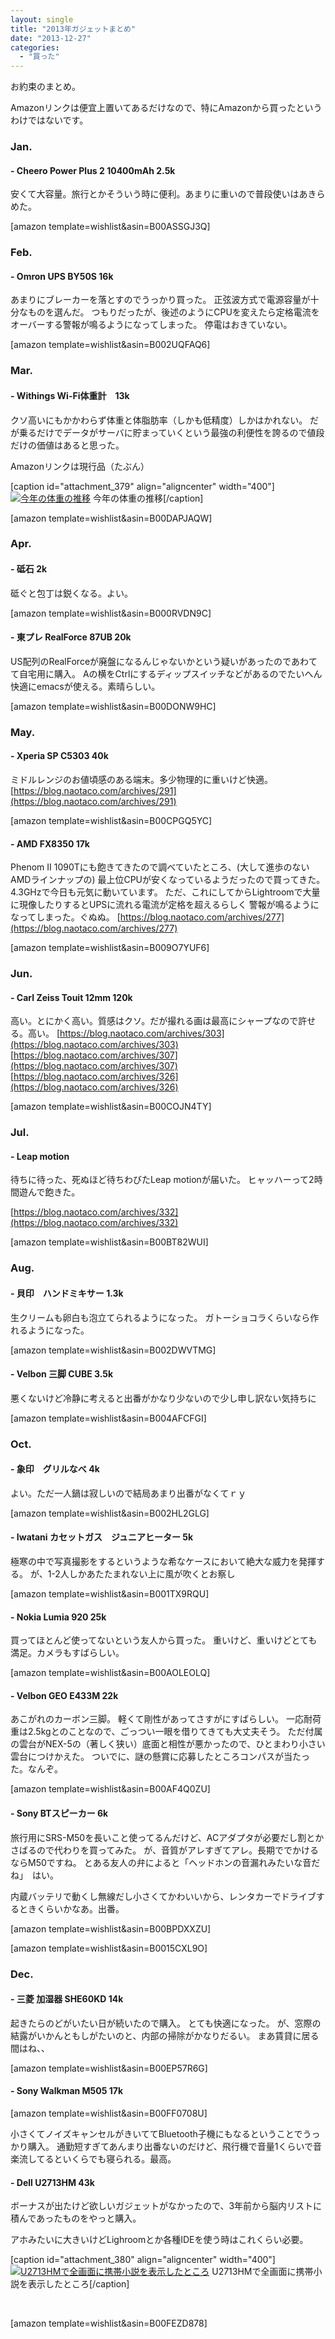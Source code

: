 ```yaml
---
layout: single
title: "2013年ガジェットまとめ"
date: "2013-12-27"
categories: 
  - "買った"
---
```


お約束のまとめ。

Amazonリンクは便宜上置いてあるだけなので、特にAmazonから買ったというわけではないです。

### Jan.

#### \- Cheero Power Plus 2 10400mAh 2.5k

安くて大容量。旅行とかそういう時に便利。あまりに重いので普段使いはあきらめた。

\[amazon template=wishlist&asin=B00ASSGJ3Q\]

### Feb.

#### \- Omron UPS BY50S 16k

あまりにブレーカーを落とすのでうっかり買った。 正弦波方式で電源容量が十分なものを選んだ。 つもりだったが、後述のようにCPUを変えたら定格電流をオーバーする警報が鳴るようになってしまった。 停電はおきていない。

\[amazon template=wishlist&asin=B002UQFAQ6\]

### Mar.

#### \- Withings Wi-Fi体重計　13k

クソ高いにもかかわらず体重と体脂肪率（しかも低精度）しかはかれない。 だが乗るだけでデータがサーバに貯まっていくという最強の利便性を誇るので値段だけの価値はあると思った。

Amazonリンクは現行品（たぶん）

\[caption id="attachment\_379" align="aligncenter" width="400"\][![今年の体重の推移](https://blog.naotaco.com/assets/images/posts/2013/12/withings_2013-400x257.png)](https://blog.naotaco.com/assets/images/posts/2013/12/withings_2013.png) 今年の体重の推移\[/caption\]

\[amazon template=wishlist&asin=B00DAPJAQW\]

### Apr.

#### \- 砥石 2k

砥ぐと包丁は鋭くなる。よい。

\[amazon template=wishlist&asin=B000RVDN9C\]

#### \- 東プレ RealForce 87UB 20k

US配列のRealForceが廃盤になるんじゃないかという疑いがあったのであわてて自宅用に購入。 Aの横をCtrlにするディップスイッチなどがあるのでたいへん快適にemacsが使える。素晴らしい。

\[amazon template=wishlist&asin=B00DONW9HC\]

### May.

#### \- Xperia SP C5303 40k

ミドルレンジのお値頃感のある端末。多少物理的に重いけど快適。 [https://blog.naotaco.com/archives/291](https://blog.naotaco.com/archives/291)

\[amazon template=wishlist&asin=B00CPGQ5YC\]

#### \- AMD FX8350 17k

Phenom II 1090Tにも飽きてきたので調べていたところ、(大して進歩のないAMDラインナップの) 最上位CPUが安くなっているようだったので買ってきた。 4.3GHzで今日も元気に動いています。 ただ、これにしてからLightroomで大量に現像したりするとUPSに流れる電流が定格を超えるらしく 警報が鳴るようになってしまった。ぐぬぬ。 [https://blog.naotaco.com/archives/277](https://blog.naotaco.com/archives/277)

\[amazon template=wishlist&asin=B009O7YUF6\]

### Jun.

#### \- Carl Zeiss Touit 12mm 120k

高い。とにかく高い。質感はクソ。だが撮れる画は最高にシャープなので許せる。高い。 [https://blog.naotaco.com/archives/303](https://blog.naotaco.com/archives/303) [https://blog.naotaco.com/archives/307](https://blog.naotaco.com/archives/307) [https://blog.naotaco.com/archives/326](https://blog.naotaco.com/archives/326)

\[amazon template=wishlist&asin=B00COJN4TY\]

### Jul.

#### \- Leap motion

待ちに待った、死ぬほど待ちわびたLeap motionが届いた。 ヒャッハーって2時間遊んで飽きた。

[https://blog.naotaco.com/archives/332](https://blog.naotaco.com/archives/332)

\[amazon template=wishlist&asin=B00BT82WUI\]

### Aug.

#### \- 貝印　ハンドミキサー 1.3k

生クリームも卵白も泡立てられるようになった。 ガトーショコラくらいなら作れるようになった。

\[amazon template=wishlist&asin=B002DWVTMG\]

#### \- Velbon 三脚 CUBE 3.5k

悪くないけど冷静に考えると出番がかなり少ないので少し申し訳ない気持ちに

\[amazon template=wishlist&asin=B004AFCFGI\]

### Oct.

#### \- 象印　グリルなべ 4k

よい。ただ一人鍋は寂しいので結局あまり出番がなくてｒｙ

\[amazon template=wishlist&asin=B002HL2GLG\]

#### \- Iwatani カセットガス　ジュニアヒーター 5k

極寒の中で写真撮影をするというような希なケースにおいて絶大な威力を発揮する。 が、1-2人しかあたたまれない上に風が吹くとお察し

\[amazon template=wishlist&asin=B001TX9RQU\]

#### \- Nokia Lumia 920 25k

買ってほとんど使ってないという友人から買った。 重いけど、重いけどとても満足。カメラもすばらしい。

\[amazon template=wishlist&asin=B00AOLEOLQ\]

#### \- Velbon GEO E433M 22k

あこがれのカーボン三脚。 軽くて剛性があってさすがにすばらしい。 一応耐荷重は2.5kgとのことなので、ごっつい一眼を借りてきても大丈夫そう。 ただ付属の雲台がNEX-5の（著しく狭い）底面と相性が悪かったので、ひとまわり小さい雲台につけかえた。 ついでに、謎の懸賞に応募したところコンパスが当たった。なんぞ。

\[amazon template=wishlist&asin=B00AF4Q0ZU\]

#### \- Sony BTスピーカー 6k

旅行用にSRS-M50を長いこと使ってるんだけど、ACアダプタが必要だし割とかさばるので代わりを買ってみた。 が、音質がアレすぎてアレ。長期ででかけるならM50ですね。 とある友人の弁によると「ヘッドホンの音漏れみたいな音だね」　はい。

内蔵バッテリで動くし無線だし小さくてかわいいから、レンタカーでドライブするときくらいかなあ。出番。

\[amazon template=wishlist&asin=B00BPDXXZU\]

\[amazon template=wishlist&asin=B0015CXL9O\]

### Dec.

#### \- 三菱 加湿器 SHE60KD 14k

起きたらのどがいたい日が続いたので購入。 とても快適になった。 が、窓際の結露がいかんともしがたいのと、内部の掃除がかなりだるい。 まあ賃貸に居る間はね、、

\[amazon template=wishlist&asin=B00EP57R6G\]

#### \- Sony Walkman M505 17k

\[amazon template=wishlist&asin=B00FF0708U\]

小さくてノイズキャンセルがきいててBluetooth子機にもなるということでうっかり購入。 通勤短すぎてあんまり出番ないのだけど、飛行機で音量1くらいで音楽流してるといくらでも寝られる。最高。

#### \- Dell U2713HM 43k

ボーナスが出たけど欲しいガジェットがなかったので、3年前から脳内リストに積んであったものをやっと購入。

アホみたいに大きいけどLighroomとか各種IDEを使う時はこれくらい必要。

\[caption id="attachment\_380" align="aligncenter" width="400"\][![U2713HMで全画面に携帯小説を表示したところ](https://blog.naotaco.com/assets/images/posts/2013/12/u2713hm-400x225.png)](https://blog.naotaco.com/assets/images/posts/2013/12/u2713hm.png) U2713HMで全画面に携帯小説を表示したところ\[/caption\]

 

\[amazon template=wishlist&asin=B00FEZD878\]
